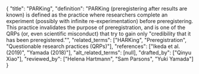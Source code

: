 {
    "title": "PARKing",
    "definition": "PARKing (preregistering after results are known) is defined as the practice where researchers complete an experiment (possibly with infinite re-experimentation) before preregistering. This practice invalidates the purpose of preregistration, and is one of the QRPs (or, even scientific misconduct) that try to gain only \"credibility that it has been preregistered.\"",
    "related_terms": ["HARKing", "Preregistration", "Questionable research practices (QRPs)"],
    "references": ["Ikeda et al. (2019)", "Yamada (2018)"],
    "alt_related_terms": [null],
    "drafted_by": ["Qinyu Xiao"],
    "reviewed_by": ["Helena Hartmann", "Sam Parsons", "Yuki Yamada"]
  }
